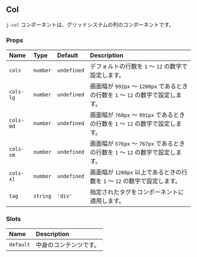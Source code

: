 ## Col

`j-col` コンポーネントは、グリッドシステムの列のコンポーネントです。

### Props

|Name|Type|Default|Description|
|:--|:--|:--|:--|
|`cols`|`number`|`undefined`|デフォルトの行数を `1` ～ `12` の数字で設定します。|
|`cols-lg`|`number`|`undefined`|画面幅が `992px` ～ `1200px` であるときの行数を `1` ～ `12` の数字で設定します。|
|`cols-md`|`number`|`undefined`|画面幅が `768px` ～ `991px` であるときの行数を `1` ～ `12` の数字で設定します。|
|`cols-sm`|`number`|`undefined`|画面幅が `576px` ～ `767px` であるときの行数を `1` ～ `12` の数字で設定します。|
|`cols-xl`|`number`|`undefined`|画面幅が `1200px` 以上であるときの行数を `1` ～ `12` の数字で設定します。|
|`tag`|`string`|`'div'`|指定されたタグをコンポーネントに適用します。|

### Slots

|Name|Description|
|:--|:--|
|`default`|中身のコンテンツです。|
